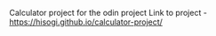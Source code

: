 Calculator project for the odin project 
Link to project - https://hisogi.github.io/calculator-project/